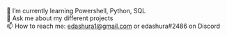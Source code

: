 🌱 I’m currently learning Powershell, Python, SQL </br>
💬 Ask me about my different projects</br>
📫 How to reach me: edashura1@gmail.com or edashura#2486 on Discord</br>
